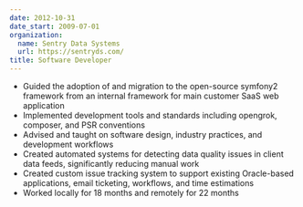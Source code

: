 ```yaml
---
date: 2012-10-31
date_start: 2009-07-01
organization:
  name: Sentry Data Systems
  url: https://sentryds.com/
title: Software Developer
---
```


 * Guided the adoption of and migration to the open-source symfony2 framework from an internal framework for main customer SaaS web application
 * Implemented development tools and standards including opengrok, composer, and PSR conventions
 * Advised and taught on software design, industry practices, and development workflows
 * Created automated systems for detecting data quality issues in client data feeds, significantly reducing manual work
 * Created custom issue tracking system to support existing Oracle-based applications, email ticketing, workflows, and time estimations
 * Worked locally for 18 months and remotely for 22 months

